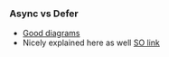 ### Async vs Defer

- [Good diagrams](http://www.growingwiththeweb.com/2014/02/async-vs-defer-attributes.html)
- Nicely explained here as well [SO link](https://stackoverflow.com/a/10808243/3248247)
